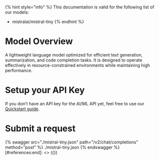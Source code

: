 [#references:start]: <> ({ "template": "openapi" })
{% hint style="info" %}
This documentation is valid for the following list of our models:
* mistralai/mistral-tiny
{% endhint %}

# Model Overview
A lightweight language model optimized for efficient text generation, summarization, and code completion tasks. It is designed to operate effectively in resource-constrained environments while maintaining high performance.

# Setup your API Key
If you don’t have an API key for the AI/ML API yet, feel free to use our [Quickstart guide](https://docs.aimlapi.com/quickstart/setting-up).

# Submit a request
{% swagger src="./mistral-tiny.json" path="/v2/chat/completions" method="post" %}
./mistral-tiny.json
{% endswagger %}
[#references:end]: <> ({})